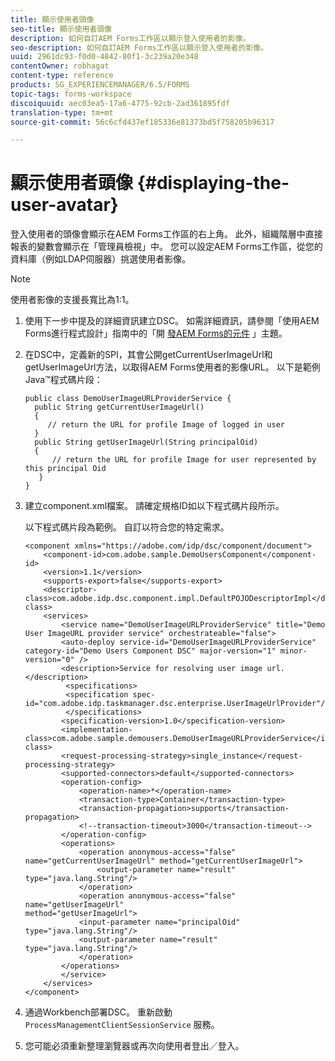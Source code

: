 ```yaml
---
title: 顯示使用者頭像
seo-title: 顯示使用者頭像
description: 如何自訂AEM Forms工作區以顯示登入使用者的影像。
seo-description: 如何自訂AEM Forms工作區以顯示登入使用者的影像。
uuid: 2961dc93-f0d0-4842-80f1-3c239a20e348
contentOwner: robhagat
content-type: reference
products: SG_EXPERIENCEMANAGER/6.5/FORMS
topic-tags: forms-workspace
discoiquuid: aec03ea5-17a6-4775-92cb-2ad361895fdf
translation-type: tm+mt
source-git-commit: 56c6cfd437ef185336e81373bd5f758205b96317

---
```



# 顯示使用者頭像 {#displaying-the-user-avatar}

登入使用者的頭像會顯示在AEM Forms工作區的右上角。 此外，組織階層中直接報表的變數會顯示在「管理員檢視」中。 您可以設定AEM Forms工作區，從您的資料庫（例如LDAP伺服器）挑選使用者影像。

>[!NOTE]
>
>使用者影像的支援長寬比為1:1。

1. 使用下一步中提及的詳細資訊建立DSC。 如需詳細資訊，請參閱「使用AEM Forms進行程式設計」指南中的「開 [發AEM Forms的元件](https://www.adobe.com/go/learn_aemforms_programming_63) 」主題。
1. 在DSC中，定義新的SPI，其會公開getCurrentUserImageUrl和getUserImageUrl方法，以取得AEM Forms使用者的影像URL。 以下是範例Java™程式碼片段：

   ```as3
   public class DemoUserImageURLProviderService {
     public String getCurrentUserImageUrl()
     {
        // return the URL for profile Image of logged in user
     }
     public String getUserImageUrl(String principalOid)
     {
         // return the URL for profile Image for user represented by this principal Oid
      }
   }
   ```

1. 建立component.xml檔案。 請確定規格ID如以下程式碼片段所示。

   以下程式碼片段為範例。 自訂以符合您的特定需求。

   ```as3
   <component xmlns="https://adobe.com/idp/dsc/component/document">
       <component-id>com.adobe.sample.DemoUsersComponent</component-id>
       <version>1.1</version>
       <supports-export>false</supports-export>
       <descriptor-class>com.adobe.idp.dsc.component.impl.DefaultPOJODescriptorImpl</descriptor-class>
       <services>
           <service name="DemoUserImageURLProviderService" title="Demo User ImageURL provider service" orchestrateable="false">
           <auto-deploy service-id="DemoUserImageURLProviderService" category-id="Demo Users Component DSC" major-version="1" minor-version="0" />
           <description>Service for resolving user image url.</description>
            <specifications>
            <specification spec-id="com.adobe.idp.taskmanager.dsc.enterprise.UserImageUrlProvider"/>
            </specifications>
           <specification-version>1.0</specification-version>
           <implementation-class>com.adobe.sample.demousers.DemoUserImageURLProviderService</implementation-class>
           <request-processing-strategy>single_instance</request-processing-strategy>
           <supported-connectors>default</supported-connectors>
           <operation-config>
               <operation-name>*</operation-name>
               <transaction-type>Container</transaction-type>
               <transaction-propagation>supports</transaction-propagation>
               <!--transaction-timeout>3000</transaction-timeout-->
           </operation-config>
           <operations>
               <operation anonymous-access="false" name="getCurrentUserImageUrl" method="getCurrentUserImageUrl">
                   <output-parameter name="result" type="java.lang.String"/>
               </operation>
               <operation anonymous-access="false" name="getUserImageUrl"
   method="getUserImageUrl">
               <input-parameter name="principalOid" type="java.lang.String"/>
               <output-parameter name="result" type="java.lang.String"/>
               </operation>
           </operations>
           </service>
       </services>
   </component>
   ```

1. 通過Workbench部署DSC。 重新啟動 `ProcessManagementClientSessionService` 服務。
1. 您可能必須重新整理瀏覽器或再次向使用者登出／登入。
